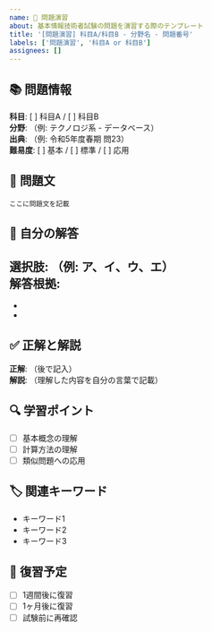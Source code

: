 ```yaml
---
name: 📝 問題演習
about: 基本情報技術者試験の問題を演習する際のテンプレート
title: '[問題演習] 科目A/科目B - 分野名 - 問題番号'
labels: ['問題演習', '科目A or 科目B']
assignees: []
---
```


## 📚 問題情報

**科目**: [ ] 科目A / [ ] 科目B  
**分野**: （例: テクノロジ系 - データベース）  
**出典**: （例: 令和5年度春期 問23）  
**難易度**: [ ] 基本 / [ ] 標準 / [ ] 応用

## 📝 問題文

```
ここに問題文を記載
```

## 🤔 自分の解答

**選択肢**: （例: ア、イ、ウ、エ）  
**解答根拠**:
- 
- 
- 

## ✅ 正解と解説

**正解**: （後で記入）  
**解説**:
（理解した内容を自分の言葉で記載）

## 🔍 学習ポイント

- [ ] 基本概念の理解
- [ ] 計算方法の理解
- [ ] 類似問題への応用

## 🏷 関連キーワード

- キーワード1
- キーワード2  
- キーワード3

## 📌 復習予定

- [ ] 1週間後に復習
- [ ] 1ヶ月後に復習
- [ ] 試験前に再確認
